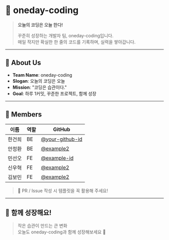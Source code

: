 # 📅 oneday-coding

> **오늘의 코딩은 오늘 한다!**
>
> 꾸준히 성장하는 개발자 팀, oneday-coding입니다.  
> 매일 작지만 확실한 한 줄의 코드를 기록하며, 실력을 쌓아갑니다.

---

## 🧭 About Us

- **Team Name**: oneday-coding
- **Slogan**: 오늘의 코딩은 오늘
- **Mission**: "코딩은 습관이다."  
- **Goal**: 하루 1커밋, 꾸준한 프로젝트, 함께 성장

---

## 👥 Members

| 이름 | 역할 | GitHub |
|------|------|--------|
| 한건희 | BE| [@your-github-id](https://github.com/your-github-id) |
| 안정환 | BE | [@example2](https://github.com/example2) |
| 민선오 | FE | [@example-id](https://github.com/example-id) |
| 신우혁 | FE | [@example2](https://github.com/example2) |
| 김보민 | FE | [@example2](https://github.com/example2) |


> 🔗 PR / Issue 작성 시 템플릿을 꼭 활용해 주세요!

---

## 🌱 함께 성장해요!

> 작은 습관이 만드는 큰 변화  
> 오늘도 oneday-coding과 함께 성장해보세요 🌿

